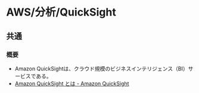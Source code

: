 # AWS/分析/QuickSight

## 共通

### 概要

- Amazon QuickSightは、クラウド規模のビジネスインテリジェンス（BI）サービスである。
- [Amazon QuickSight とは - Amazon QuickSight](https://docs.aws.amazon.com/ja_jp/quicksight/latest/user/welcome.html)
